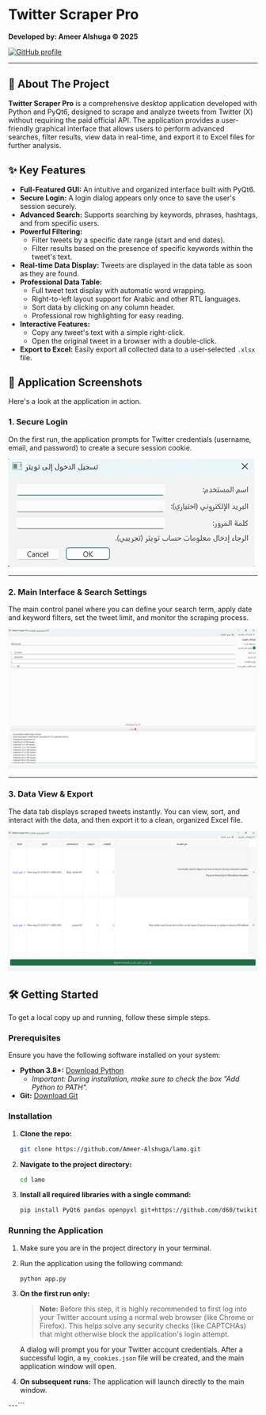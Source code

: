 # Twitter Scraper Pro

**Developed by: Ameer Alshuga © 2025**

[![GitHub profile](https://img.shields.io/badge/GitHub-Ameer--Alshuga-blue?style=flat&logo=github)](https://github.com/Ameer-Alshuga)

---

## 📜 About The Project

**Twitter Scraper Pro** is a comprehensive desktop application developed with Python and PyQt6, designed to scrape and analyze tweets from Twitter (X) without requiring the paid official API. The application provides a user-friendly graphical interface that allows users to perform advanced searches, filter results, view data in real-time, and export it to Excel files for further analysis.

## ✨ Key Features

-   **Full-Featured GUI:** An intuitive and organized interface built with PyQt6.
-   **Secure Login:** A login dialog appears only once to save the user's session securely.
-   **Advanced Search:** Supports searching by keywords, phrases, hashtags, and from specific users.
-   **Powerful Filtering:**
    -   Filter tweets by a specific date range (start and end dates).
    -   Filter results based on the presence of specific keywords within the tweet's text.
-   **Real-time Data Display:** Tweets are displayed in the data table as soon as they are found.
-   **Professional Data Table:**
    -   Full tweet text display with automatic word wrapping.
    -   Right-to-left layout support for Arabic and other RTL languages.
    -   Sort data by clicking on any column header.
    -   Professional row highlighting for easy reading.
-   **Interactive Features:**
    -   Copy any tweet's text with a simple right-click.
    -   Open the original tweet in a browser with a double-click.
-   **Export to Excel:** Easily export all collected data to a user-selected `.xlsx` file.

## 📸 Application Screenshots

Here's a look at the application in action.

### **1. Secure Login**
On the first run, the application prompts for Twitter credentials (username, email, and password) to create a secure session cookie.

![Login Dialog](https://raw.githubusercontent.com/Ameer-Alshuga/lamo/main/assets/1.png)

---

### **2. Main Interface & Search Settings**
The main control panel where you can define your search term, apply date and keyword filters, set the tweet limit, and monitor the scraping process.

![Main Interface](https://raw.githubusercontent.com/Ameer-Alshuga/lamo/main/assets/2.png)

---

### **3. Data View & Export**
The data tab displays scraped tweets instantly. You can view, sort, and interact with the data, and then export it to a clean, organized Excel file.

![Data View and Export](https://raw.githubusercontent.com/Ameer-Alshuga/lamo/main/assets/3.png)

## 🛠️ Getting Started

To get a local copy up and running, follow these simple steps.

### Prerequisites

Ensure you have the following software installed on your system:

-   **Python 3.8+:** [Download Python](https://www.python.org/downloads/)
    -   *Important: During installation, make sure to check the box "Add Python to PATH".*
-   **Git:** [Download Git](https://git-scm.com/downloads/)

### Installation

1.  **Clone the repo:**
    ```bash
    git clone https://github.com/Ameer-Alshuga/lamo.git
    ```

2.  **Navigate to the project directory:**
    ```bash
    cd lamo
    ```

3.  **Install all required libraries with a single command:**
    ```bash
    pip install PyQt6 pandas openpyxl git+https://github.com/d60/twikit.git
    ```

### Running the Application

1.  Make sure you are in the project directory in your terminal.
2.  Run the application using the following command:
    ```bash
    python app.py
    ```
3.  **On the first run only:**
    > **Note:** Before this step, it is highly recommended to first log into your Twitter account using a normal web browser (like Chrome or Firefox). This helps solve any security checks (like CAPTCHAs) that might otherwise block the application's login attempt.

    A dialog will prompt you for your Twitter account credentials. After a successful login, a `my_cookies.json` file will be created, and the main application window will open.
    
4.  **On subsequent runs:** The application will launch directly to the main window.

---```